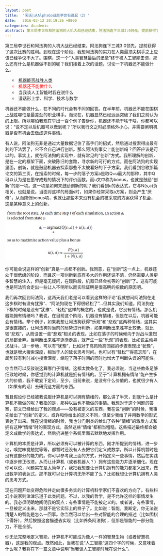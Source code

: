 ```yaml
---
layout: post
title:  "闲话|从AlphaGo战胜李世石说起（2）"
date:   2016-03-12 20:19:26 +0800
categories: Academic
abstract: 第三局李世石和阿法狗的人机大战已经结束，阿法狗连下三城3:0领先，提前获得了这次比赛的胜利。到现在这个阶段，我想阿法狗的实力在人类最顶尖棋手之上应该已经争议不大了。围棋，这一个“人类智慧最后的堡垒”终于被人工智能击溃，那么还有什么是机器做不到的呢？我们接着上次的话题，讨论一下机器还不能做什么。
---
```


<p style="text-align:left">
第三局李世石和阿法狗的人机大战已经结束，阿法狗连下三城3:0领先，提前获得了这次比赛的胜利。到现在这个阶段，我想阿法狗的实力在人类最顶尖棋手之上应该已经争议不大了。围棋，这一个“人类智慧最后的堡垒”终于被人工智能击溃，那么还有什么是机器做不到的呢？我们接着上次的话题，讨论一下机器还不能做什么。
</p>

<ul style="text-align:left;list-style:circle;list-style-position:inside">
	<li><a href="http://daib13.github.io/academic/2016/03/09/academic1.html">机器能否战胜人类</a></li>
	<li style="color:red">机器还不能做什么</li>
	<li>当我谈人工智能时我在说什么</li>
	<li>漫话形上学、科学、技术与数学</li>
</ul>


<p style="text-align:left">
机器还不能做什么，在不同的时代会有不同的回答。在半年前，机器还不能在围棋上战胜哪怕是最差劲的职业棋手。而现在，机器显然已经远远突破了我们之前认为的上限。所以哪怕我现在举出一百个例子告诉你，机器还不能干啥干啥，你都可以说：“说不定以后机器可以做到呢？”所以我行文之时必须格外小心，并需要阐明机器是否有机会去做成这件事情。
</p>

<p style="text-align:left">
有人说，阿法狗无非是通过大量数据记住了高手们的招式，然后通过搜索得出最有利的下法罢了，它不会自己进行创新。那么阿法狗事实上能创新吗？回答应该是可以的。事实上，就在阿法狗的实现中，就有常见的“创新”方式。我所理解的创新，是在一定的框架下面，突破陈旧的套路，寻求新的可行的方式。而在阿法狗的实现里面，创新，就是鼓励机器去探索那些不太被看好的下子方案。我们看到谷歌那篇论文的第三页，在搜索的时候，每一步的落子方案a是取Q+u最大的那种，其中Q可以认为是在墨守成规的情况下的评价函数，而u文中称为bonus，也就是鼓励“创新”的那一项。这一项是如何来鼓励创新的呢？我们看到u的表达式，它与N(s,a)负相关，也就是说，当面对这样的局面s时，如果你经常采取a方案，则会产生“厌倦”，从而降低bonus项，也就让那些本来没有机会的被采取的方案获得了机会，这是某种意义上的创新。
</p>

<img src="/images/posts/innovation.JPG"/>

<p style="text-align:left">
你可能会说这样的“创新”真是一点都不创新。我同意，在“创新”这一点上，机器还处于很低级的阶段，而且这一项创新到底有多大的作用还说不清，仍然需要人类更多智慧的注入，但是毫无疑问，在现阶段，机器已经会初等的“创新”了。这有可能也是阿法狗会走出一些让人不明所以而实际证明是很高明的招数的原因吧。
</p>

<p style="text-align:left">
我们再次回到阿法狗，这两天我们老是可以看到这样的评论“我就想问阿法狗在走这步棋时有没有犹豫”、“阿法狗现在下得很轻松了”…但其实我们知道，阿法狗在下棋的时候是没有“犹豫”、“轻松”这样的概念的，也就是说，它没有情绪。那么机器能拥有情绪吗？我说，在目前这个阶段，机器没有情绪，但是在以后，机器可能会有情绪。举个例子，如果我想让阿法狗获得“乐观”和“悲观”这两种情绪，这其实是很直接的，让阿法狗对当前的局势进行判断，如果判断出来胜率比较低，就比较“悲观”，从而设置一些“悲观”相关的表现，比如在落子的时候倾向于对战斗激烈的局部舍弃。当判断出来胜率逐渐走高，就产生一些“乐观”的表现，比如说主动寻求战斗。进一步地，可以有“犹豫”，比如对于高风险高回报的步骤表现出“犹豫”，也就是增大搜索深度，相当于人的延长思考时间。也可以有“轻松”“得意忘形”，在局势较有利时减小搜索深度，缩短了落子时间的同时也增大了判断失误的可能性。
</p>

<p style="text-align:left">
你当然可以反驳说这算哪门子情绪，这都太教条化了。我必须说，当这些教条足够细致地时候，你感觉到的计算机就是拥有情绪的。至于“计算机拥有情绪”能产生多大的价值，我不敢妄下定论，至少，目前来说，是没有什么价值的，也就很少有人（如果有的话）去研究这方面的东西。
</p>

<p style="text-align:left">
暂且假设你已经被我说服计算机是可以拥有情绪的，那么讲了半天，到底什么是计算机不能做的呢？我指的是，那种以后也不能做的事情。我想对于这个问题的答案，前文已经给出了我的观点——没有被定义的东西。我在说“创新”的时候，我事先给出了“创新”的定义，或许和你给出的定义不同，但至少我给了并用数学的形式表达了出来。我在说情绪的时候，我也分门别类的给出了各种“情绪”的激发方式和拥有这种“情绪”时的表现方式，虽然这些“情绪”都相当粗糙。这些描述最终都会被定义成数学的表达式，然后扔进整个系统里面去默默地发挥作用。
</p>

<p style="text-align:left">
计算机的本质是计算，所以必须有可以被计算的东西。刚才所提到的情绪，进一步地，嗅觉味觉触觉等等，都暂时还没有人去把它们定义成数学，所以计算机暂时是没有这部分的能力的。你可以参考我上面的方式，开始定义一些事情，然后在实践中逐步修正改进，从而让计算机（或者机器人？）拥有这些能力并逐渐细化。现在你可以说，问题实在是太简单了，我把我想要让计算机拥有的能力都定义出来，做出数学的表达式，那不就可以让计算机无所不能了么？比如我想让计算机拥有人类的思考方式。
</p>

<p style="text-align:left">
现在问题开始变得危险并走向很多务实的计算机科学家们不喜欢的方向了。有些科幻小说家则津津乐道于此类问题。不过，以我的哲学，是不允许这样的事情发生的。我必须明确地阐明我的观点：有些事情是不能被定义的。或者说，有些事情，一旦被定义出来，那就不是它实际上的样子了。比如说：智能。我断定，你无法说清楚人的智能是怎么一回事。你当然可以给出一些对智能的合理的描述（比如围棋下得好），然后按照这套描述去实现（比如养条阿法狗），但那是智能的一部分能力，不是全部。
</p>

<p style="text-align:left">
你无法完整地定义智能，计算机不可能成为像人一样的智慧生物（或者智慧机器），这是我的观点。既然如此，当我在说“人工智能”这四个字的时候，又意味着什么呢？我将在下一篇文章中说明“当我谈人工智能时我在说什么”。
</p>
